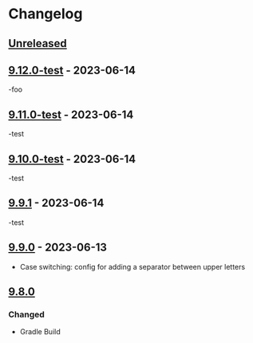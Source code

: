 # Changelog

## [Unreleased]

## [9.12.0-test] - 2023-06-14
-foo

## [9.11.0-test] - 2023-06-14
-test

## [9.10.0-test] - 2023-06-14
-test

## [9.9.1] - 2023-06-14
-test

## [9.9.0] - 2023-06-13
- Case switching: config for adding a separator between upper letters

## [9.8.0]

### Changed
- Gradle Build

[Unreleased]: https://github.com/krasa/StringManipulation/compare/v9.10.0-test...HEAD

[9.10.0-test]: https://github.com/krasa/StringManipulation/compare/v9.9.1...v9.10.0-test

[9.9.1]: https://github.com/krasa/StringManipulation/compare/v9.9.0...v9.9.1

[9.9.0]: https://github.com/krasa/StringManipulation/compare/v9.8.0...v9.9.0

[9.8.0]: https://github.com/krasa/StringManipulation/commits/v9.8.0

[Unreleased]: https://github.com/krasa/StringManipulation/compare/v9.11.0-test...HEAD

[9.11.0-test]: https://github.com/krasa/StringManipulation/compare/v9.10.0-test...v9.11.0-test

[9.10.0-test]: https://github.com/krasa/StringManipulation/compare/v9.9.1...v9.10.0-test

[9.9.1]: https://github.com/krasa/StringManipulation/compare/v9.9.0...v9.9.1

[9.9.0]: https://github.com/krasa/StringManipulation/compare/v9.8.0...v9.9.0

[9.8.0]: https://github.com/krasa/StringManipulation/commits/v9.8.0

[Unreleased]: https://github.com/krasa/StringManipulation/compare/v9.12.0-test...HEAD

[9.12.0-test]: https://github.com/krasa/StringManipulation/compare/v9.11.0-test...v9.12.0-test

[9.11.0-test]: https://github.com/krasa/StringManipulation/compare/v9.10.0-test...v9.11.0-test

[9.10.0-test]: https://github.com/krasa/StringManipulation/compare/v9.9.1...v9.10.0-test

[9.9.1]: https://github.com/krasa/StringManipulation/compare/v9.9.0...v9.9.1

[9.9.0]: https://github.com/krasa/StringManipulation/compare/v9.8.0...v9.9.0

[9.8.0]: https://github.com/krasa/StringManipulation/commits/v9.8.0

